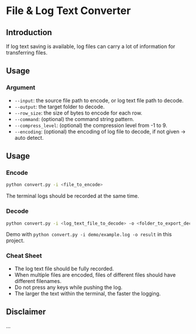 # File & Log Text Converter

## Introduction

If log text saving is available, log files can carry a lot of information for transferring files.

## Usage

### Argument

* `--input`: the source file path to encode, or log text file path to decode.
* `--output`: the target folder to decode.
* `--row_size`: the size of bytes to encode for each row.
* `--command`: (optional) the command string pattern.
* `--compress_level`: (optional) the compression level from -1 to 9.
* `--encoding`: (optional) the encoding of log file to decode, if not given -> auto detect.

## Usage

### Encode

```bash
python convert.py -i <file_to_encode>
```

The terminal logs should be recorded at the same time.

### Decode

```bash
python convert.py -i <log_text_file_to_decode> -o <folder_to_export_decoded_file>
```

Demo with `python convert.py -i demo/example.log -o result` in this project.

### Cheat Sheet

- The log text file should be fully recorded.
- When multiple files are encoded, files of different files should have different filenames.
- Do not press any keys while pushing the log.
- The larger the text within the terminal, the faster the logging.

## Disclaimer

...